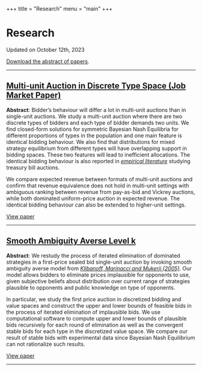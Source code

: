 +++
title = "Research"
menu = "main"
+++

# Research

Updated on October 12th, 2023

[Download the abstract of papers](/papers/abstract.pdf).

---

## [Multi-unit Auction in Discrete Type Space (Job Market Paper)](/papers/jmp.pdf)

**Abstract**: Bidder’s behaviour will differ a lot in multi-unit auctions than in single-unit auctions. We study a multi-unit auction where there are two discrete types of bidders and each type of bidder demands two units. We find closed-form solutions for symmetric Bayesian Nash Equilibria for different proportions of types in the population and one main feature is identical bidding behaviour. We also find that distributions for mixed strategy equilibrium from different types will have overlapping support in bidding spaces. These two features will lead to inefficient allocations. The identical bidding behaviour is also reported in [*empirical literature*](https://www.jstor.org/stable/10.1086/657948?typeAccessWorkflow=login&seq=20) studying treasury bill auctions.

We compare expected revenue between formats of multi-unit auctions and confirm that revenue equivalence does not hold in multi-unit settings with ambiguous ranking between revenue from pay-as-bid and Vickrey auctions, while both dominated uniform-price auction in expected revenue. The identical bidding behaviour can also be extended to higher-unit settings.

[View paper](/papers/jmp.pdf)

---

## [Smooth Ambiguity Averse Level k](/papers/level-k.pdf)

**Abstract**: We restudy the process of iterated elimination of dominated strategies in a first-price sealed bid single-unit auction by invoking smooth ambiguity averse model from [*Klibanoff, Marinacci and Mukerji (2005)*](https://www.jstor.org/stable/3598753?typeAccessWorkflow=login). Our model allows bidders to eliminate prices implausible for opponents to use, given subjective beliefs about distribution over current range of strategies plausible to opponents and public knowledge on type of opponents.

In particular, we study the first price auction in discretized bidding and value spaces and construct the upper and lower bounds of feasible bids in the process of iterated elimination of implausible bids. We use computational software to compute upper and lower bounds of plausible bids recursively for each round of elimination as well as the convergent stable bids for each type in the discretized value space. We compare our result of stable bids with experimental data since Bayesian Nash Equilibrium can not rationalize such results.

[View paper](/papers/level-k.pdf)

---
<!-- 
## Combinatorial Auction for Non-identical Items (In-Progress)

We look at a combinatorial auction with non-identical items. When items are non-identical, bidders need to specify their bids for each particular item, which indicates different behaviours from multi-unit auction with identical units. [^1]

[^1]: This paper is still in progress and I do not have results to report. -->
